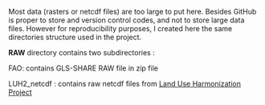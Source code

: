 Most data (rasters or netcdf files) are too large to put here. Besides GitHub is proper to store and version control codes, and not to store large data files. However for reproducibility purposes, I created here the same directories structure used in the project.

**RAW** directory contains two subdirectories : <br />

FAO: contains GLS-SHARE RAW file in zip file<br />

LUH2_netcdf : contains raw netcdf files from [Land Use Harmonization Project](https://luh.umd.edu/data.shtml)
